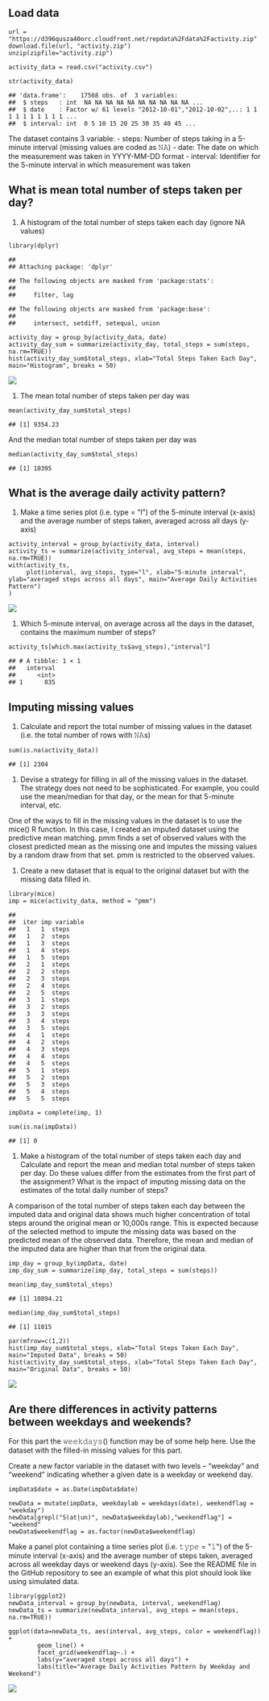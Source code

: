 Load data
---------

    url = "https://d396qusza40orc.cloudfront.net/repdata%2Fdata%2Factivity.zip"
    download.file(url, "activity.zip")
    unzip(zipfile="activity.zip")

    activity_data = read.csv("activity.csv")

    str(activity_data)

    ## 'data.frame':    17568 obs. of  3 variables:
    ##  $ steps   : int  NA NA NA NA NA NA NA NA NA NA ...
    ##  $ date    : Factor w/ 61 levels "2012-10-01","2012-10-02",..: 1 1 1 1 1 1 1 1 1 1 ...
    ##  $ interval: int  0 5 10 15 20 25 30 35 40 45 ...

The dataset contains 3 variable: - steps: Number of steps taking in a
5-minute interval (missing values are coded as 𝙽𝙰) - date: The date on
which the measurement was taken in YYYY-MM-DD format - interval:
Identifier for the 5-minute interval in which measurement was taken

What is mean total number of steps taken per day?
-------------------------------------------------

1.  A histogram of the total number of steps taken each day (ignore
    NA values)

<!-- -->

    library(dplyr)

    ## 
    ## Attaching package: 'dplyr'

    ## The following objects are masked from 'package:stats':
    ## 
    ##     filter, lag

    ## The following objects are masked from 'package:base':
    ## 
    ##     intersect, setdiff, setequal, union

    activity_day = group_by(activity_data, date) 
    activity_day_sum = summarize(activity_day, total_steps = sum(steps, na.rm=TRUE))
    hist(activity_day_sum$total_steps, xlab="Total Steps Taken Each Day", main="Histogram", breaks = 50)

![](PA1_template_files/figure-markdown_strict/unnamed-chunk-1-1.png)

1.  The mean total number of steps taken per day was

<!-- -->

    mean(activity_day_sum$total_steps)

    ## [1] 9354.23

And the median total number of steps taken per day was

    median(activity_day_sum$total_steps)

    ## [1] 10395

What is the average daily activity pattern?
-------------------------------------------

1.  Make a time series plot (i.e. type = "l") of the 5-minute
    interval (x-axis) and the average number of steps taken, averaged
    across all days (y-axis)

<!-- -->

    activity_interval = group_by(activity_data, interval)
    activity_ts = summarize(activity_interval, avg_steps = mean(steps, na.rm=TRUE))
    with(activity_ts, 
         plot(interval, avg_steps, type="l", xlab="5-minute interval", ylab="averaged steps across all days", main="Average Daily Activities Pattern")
    )

![](PA1_template_files/figure-markdown_strict/unnamed-chunk-4-1.png)

1.  Which 5-minute interval, on average across all the days in the
    dataset, contains the maximum number of steps?

<!-- -->

    activity_ts[which.max(activity_ts$avg_steps),"interval"]

    ## # A tibble: 1 × 1
    ##   interval
    ##      <int>
    ## 1      835

Imputing missing values
-----------------------

1.  Calculate and report the total number of missing values in the
    dataset (i.e. the total number of rows with 𝙽𝙰s)

<!-- -->

    sum(is.na(activity_data))

    ## [1] 2304

1.  Devise a strategy for filling in all of the missing values in
    the dataset. The strategy does not need to be sophisticated. For
    example, you could use the mean/median for that day, or the mean for
    that 5-minute interval, etc.

One of the ways to fill in the missing values in the dataset is to use
the mice() R function. In this case, I created an imputed dataset using
the predictive mean matching. pmm finds a set of observed values with
the closest predicted mean as the missing one and imputes the missing
values by a random draw from that set. pmm is restricted to the observed
values.

1.  Create a new dataset that is equal to the original dataset but with
    the missing data filled in.

<!-- -->

    library(mice)
    imp = mice(activity_data, method = "pmm")

    ## 
    ##  iter imp variable
    ##   1   1  steps
    ##   1   2  steps
    ##   1   3  steps
    ##   1   4  steps
    ##   1   5  steps
    ##   2   1  steps
    ##   2   2  steps
    ##   2   3  steps
    ##   2   4  steps
    ##   2   5  steps
    ##   3   1  steps
    ##   3   2  steps
    ##   3   3  steps
    ##   3   4  steps
    ##   3   5  steps
    ##   4   1  steps
    ##   4   2  steps
    ##   4   3  steps
    ##   4   4  steps
    ##   4   5  steps
    ##   5   1  steps
    ##   5   2  steps
    ##   5   3  steps
    ##   5   4  steps
    ##   5   5  steps

    impData = complete(imp, 1)

    sum(is.na(impData))

    ## [1] 0

1.  Make a histogram of the total number of steps taken each day and
    Calculate and report the mean and median total number of steps taken
    per day. Do these values differ from the estimates from the first
    part of the assignment? What is the impact of imputing missing data
    on the estimates of the total daily number of steps?

A comparison of the total number of steps taken each day between the
imputed data and original data shows much higher concentration of total
steps around the original mean or 10,000s range. This is expected
because of the selected method to impute the missing data was based on
the predicted mean of the observed data. Therefore, the mean and median
of the imputed data are higher than that from the original data.

    imp_day = group_by(impData, date) 
    imp_day_sum = summarize(imp_day, total_steps = sum(steps))

    mean(imp_day_sum$total_steps)

    ## [1] 10894.21

    median(imp_day_sum$total_steps)

    ## [1] 11015

    par(mfrow=c(1,2))
    hist(imp_day_sum$total_steps, xlab="Total Steps Taken Each Day", main="Imputed Data", breaks = 50)
    hist(activity_day_sum$total_steps, xlab="Total Steps Taken Each Day", main="Original Data", breaks = 50)

![](PA1_template_files/figure-markdown_strict/unnamed-chunk-8-1.png)

Are there differences in activity patterns between weekdays and weekends?
-------------------------------------------------------------------------

For this part the 𝚠𝚎𝚎𝚔𝚍𝚊𝚢𝚜() function may be of some help here. Use the
dataset with the filled-in missing values for this part.

Create a new factor variable in the dataset with two levels – “weekday”
and “weekend” indicating whether a given date is a weekday or weekend
day.

    impData$date = as.Date(impData$date)

    newData = mutate(impData, weekdaylab = weekdays(date), weekendflag = "weekday")
    newData[grepl("S(at|un)", newData$weekdaylab),"weekendflag"] = "weekend"
    newData$weekendflag = as.factor(newData$weekendflag)

Make a panel plot containing a time series plot (i.e. 𝚝𝚢𝚙𝚎 = "𝚕") of the
5-minute interval (x-axis) and the average number of steps taken,
averaged across all weekday days or weekend days (y-axis). See the
README file in the GitHub repository to see an example of what this plot
should look like using simulated data.

    library(ggplot2)
    newData_interval = group_by(newData, interval, weekendflag)
    newData_ts = summarize(newData_interval, avg_steps = mean(steps, na.rm=TRUE))
         
    ggplot(data=newData_ts, aes(interval, avg_steps, color = weekendflag)) + 
            geom_line() +
            facet_grid(weekendflag~.) +
            labs(y="averaged steps across all days") +
            labs(title="Average Daily Activities Pattern by Weekday and Weekend")

![](PA1_template_files/figure-markdown_strict/unnamed-chunk-10-1.png)
